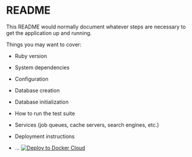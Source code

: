 # README

This README would normally document whatever steps are necessary to get the
application up and running.

Things you may want to cover:

* Ruby version

* System dependencies

* Configuration

* Database creation

* Database initialization

* How to run the test suite

* Services (job queues, cache servers, search engines, etc.)

* Deployment instructions

* ...
[![Deploy to Docker Cloud](https://files.cloud.docker.com/images/deploy-to-dockercloud.svg)](https://cloud.docker.com/stack/deploy/)
